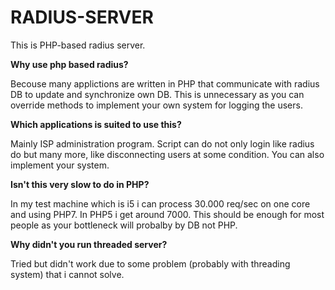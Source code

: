 # RADIUS-SERVER

This is PHP-based radius server.



**Why use php based radius?**

Becouse many applictions are written in PHP that communicate with radius DB to update and synchronize own DB. This is unnecessary as you can override methods to implement your own system for logging the users.

**Which applications is suited to use this?**

Mainly ISP administration program. Script can do not only login like radius do but many more, like disconnecting users at some condition. You can also implement your system.

**Isn't this very slow to do in PHP?**

In my test machine which is i5 i can process 30.000 req/sec on one core and using PHP7. In PHP5 i get around 7000. This should be enough for most people as your bottleneck will probalby by DB not PHP.

**Why didn't you run threaded server?**

Tried but didn't work due to some problem (probably with threading system) that i cannot solve.
